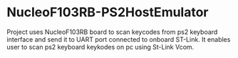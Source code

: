 # NucleoF103RB-PS2HostEmulator
Project uses NucleoF103RB board to scan keycodes from ps2 keyboard interface and send it to UART port connected to onboard ST-Link. It enables user to scan ps2 keyboard keykodes on pc using St-Link Vcom.  
